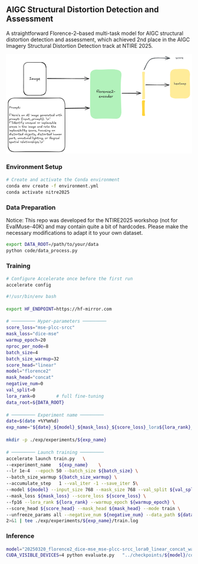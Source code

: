 ## AIGC Structural Distortion Detection and Assessment 

A straightforward Florence-2–based multi-task model for AIGC structural distortion detection and assessment, which achieved 2nd place in the AIGC Imagery Structural Distortion Detection track at NTIRE 2025.

![Model Structure](./assets/model_structure.png)

### Environment Setup

```bash
# Create and activate the Conda environment
conda env create -f environment.yml
conda activate nitre2025
```

### Data Preparation

Notice: This repo was developed for the NTIRE2025 workshop (not for EvalMuse-40K) and may contain quite a bit of hardcodes. Please make the necessary modifications to adapt it to your own dataset.
```bash
export DATA_ROOT=/path/to/your/data
python code/data_process.py
```

### Training

```bash
# Configure Accelerate once before the first run
accelerate config
```

```bash
#!/usr/bin/env bash

export HF_ENDPOINT=https://hf-mirror.com

# ───────── Hyper-parameters ─────────
score_loss="mse-plcc-srcc"
mask_loss="dice-mse"
warmup_epoch=20
nproc_per_node=8
batch_size=4
batch_size_warmup=32
score_head="linear"
model="florence2"
mask_head="concat"
negative_num=0
val_split=0
lora_rank=0        # full fine-tuning
data_root=${DATA_ROOT}

# ───────── Experiment name ─────────
date=$(date +%Y%m%d)
exp_name="${date}_${model}_${mask_loss}_${score_loss}_lora${lora_rank}_${score_head}_${mask_head}_warmup${warmup_epoch}_gpu${nproc_per_node}"

mkdir -p ./exp/experiments/${exp_name}

# ───────── Launch training ─────────
accelerate launch train.py   \
--experiment_name   ${exp_name}    \
--lr 1e-4  --epoch 50 --batch_size ${batch_size} \
--batch_size_warmup ${batch_size_warmup} \
--accumulate_step   1 --val_iter -1 --save_iter 5\
--model ${model} --input_size 768 --mask_size 768 --val_split ${val_split} \
--mask_loss ${mask_loss} --score_loss ${score_loss} \
--fp16 --lora_rank ${lora_rank} --warmup_epoch ${warmup_epoch} \
--score_head ${score_head} --mask_head ${mask_head} --mode train \
--unfreeze_params all --negative_num ${negative_num} --data_path ${data_root} \
2>&1 | tee ./exp/experiments/${exp_name}/train.log
```

### Inference

```bash
model="20250320_florence2_dice-mse_mse-plcc-srcc_lora0_linear_concat_warmup5_gpu8"
CUDA_VISIBLE_DEVICES=4 python evaluate.py   "../checkpoints/${model}/config.yaml"   --load_checkpoint "../checkpoints/${model}/last.pth"
```